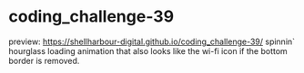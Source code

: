 # coding_challenge-39
preview: https://shellharbour-digital.github.io/coding_challenge-39/
spinnin` hourglass loading animation that also looks like the wi-fi icon if the bottom border is removed.
